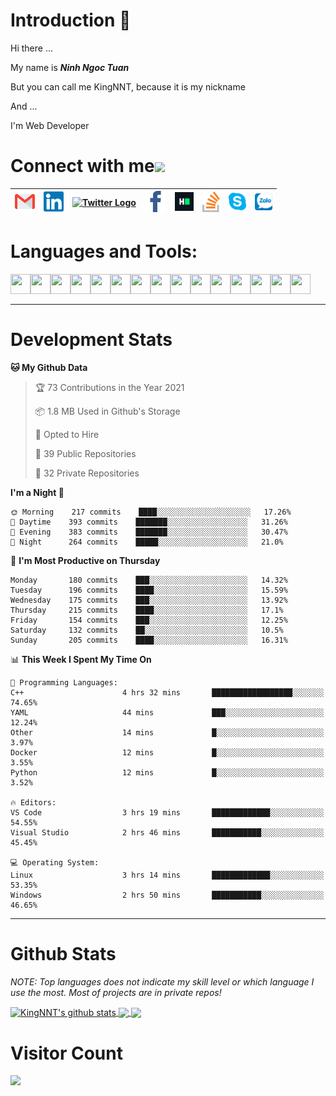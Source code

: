 # Introduction 👋
Hi there ...

My name is ***Ninh Ngoc Tuan***

But you can call me KingNNT, because it is my nickname

And ...

I'm Web Developer
# Connect with me<img src="https://github.com/TheDudeThatCode/TheDudeThatCode/blob/master/Assets/Handshake.gif" height="32px">

| [<img src="https://github.com/KingNNT/KingNNT/blob/master/Assets/Contact-Icon/Gmail.svg" alt="Gmail logo" height="32">](mailto:Dev.KingNNT@gmail.com) | [<img src="https://github.com/KingNNT/KingNNT/blob/master/Assets/Contact-Icon/Linkedin.svg" alt="Linkedin Logo" width="32">](https://in.linkedin.com/in/kingnnt) | [<img src="https://github.com/TheDudeThatCode/TheDudeThatCode/blob/master/Assets/Twitter.svg" alt="Twitter Logo" width="32">](https://twitter.com/King_NNT) | [<img src="https://github.com/KingNNT/KingNNT/blob/master/Assets/Contact-Icon/facebook.svg" alt="Facebook logo" width="34">](https://facebook.com/Kinggg.NNT) | [<img src="https://github.com/KingNNT/KingNNT/blob/master/Assets/Contact-Icon/HackerRank.svg" alt="HackerRank Logo" width="30">](https://www.hackerrank.com/Dev_KingNNT) | [<img src="https://github.com/KingNNT/KingNNT/blob/master/Assets/Contact-Icon/stackoverflow.svg" alt="Stackoverflow Logo" width="28">](https://stackoverflow.com/users/12560659/king-nnt) | [<img src="https://github.com/KingNNT/KingNNT/blob/master/Assets/Contact-Icon/skype.svg" alt="Skype Logo" width="28">](https://join.skype.com/invite/eqRpzcC8cGsf) | [<img src="https://github.com/KingNNT/KingNNT/blob/master/Assets/Contact-Icon/zalo.svg" alt="Zalo Logo" width="28">](https://zalo.me/kingnnt) | 
|:---:|:---:|:---:|:---:|:---:|:---:|:---:|:---:|

# Languages and Tools:
<img align='left' height="32" width="32" src="https://cdn.jsdelivr.net/npm/simple-icons@v3/icons/visualstudio.svg" />
<img align='left' height="32" width="32" src="https://cdn.jsdelivr.net/npm/simple-icons@v3/icons/sublimetext.svg" />
<img align='left' height="32" width="32" src="https://cdn.jsdelivr.net/npm/simple-icons@v3/icons/visualstudiocode.svg" />
<img align='left' height="32" width="32" src="https://cdn.jsdelivr.net/npm/simple-icons@v3/icons/jetbrains.svg" />

<img align='left' height="32" width="32" src="https://cdn.jsdelivr.net/npm/simple-icons@v3/icons/html5.svg" />
<img align='left' height="32" width="32" src="https://cdn.jsdelivr.net/npm/simple-icons@v3/icons/css3.svg" />
<img align='left' height="32" width="32" src="https://cdn.jsdelivr.net/npm/simple-icons@3.5.0/icons/bootstrap.svg" />

<img align='left' height="32" width="32" src="https://cdn.jsdelivr.net/npm/simple-icons@v3/icons/javascript.svg" />

<img align='left' height="32" width="32" src="https://cdn.jsdelivr.net/npm/simple-icons@v3/icons/php.svg" />
<img align='left' height="32" width="32" src="https://cdn.jsdelivr.net/npm/simple-icons@v3/icons/laravel.svg" />
<img align='left' height="32" width="32" src="https://cdn.jsdelivr.net/npm/simple-icons@3.5.0/icons/java.svg" />

<img align='left' height="32" width="32" src="https://cdn.jsdelivr.net/npm/simple-icons@v3/icons/mysql.svg" />
<img align='left' height="32" width="32" src="https://cdn.jsdelivr.net/npm/simple-icons@3.5.0/icons/microsoftsqlserver.svg" />
<img align='left' height="32" width="32" src="https://cdn.jsdelivr.net/npm/simple-icons@v3/icons/mongodb.svg" />
<img align='left' height="32" width="32" src="https://cdn.jsdelivr.net/npm/simple-icons@v3/icons/sqlite.svg" />

<br>
<br>

---

# Development Stats
<!--START_SECTION:waka-->
**🐱 My Github Data** 

> 🏆 73 Contributions in the Year 2021
 > 
> 📦 1.8 MB Used in Github's Storage 
 > 
> 💼 Opted to Hire
 > 
> 📜 39 Public Repositories 
 > 
> 🔑 32 Private Repositories  
 > 
**I'm a Night 🦉** 

```text
🌞 Morning    217 commits    ████░░░░░░░░░░░░░░░░░░░░░   17.26% 
🌆 Daytime    393 commits    ███████░░░░░░░░░░░░░░░░░░   31.26% 
🌃 Evening    383 commits    ███████░░░░░░░░░░░░░░░░░░   30.47% 
🌙 Night      264 commits    █████░░░░░░░░░░░░░░░░░░░░   21.0%

```
📅 **I'm Most Productive on Thursday** 

```text
Monday       180 commits    ███░░░░░░░░░░░░░░░░░░░░░░   14.32% 
Tuesday      196 commits    ████░░░░░░░░░░░░░░░░░░░░░   15.59% 
Wednesday    175 commits    ███░░░░░░░░░░░░░░░░░░░░░░   13.92% 
Thursday     215 commits    ████░░░░░░░░░░░░░░░░░░░░░   17.1% 
Friday       154 commits    ███░░░░░░░░░░░░░░░░░░░░░░   12.25% 
Saturday     132 commits    ██░░░░░░░░░░░░░░░░░░░░░░░   10.5% 
Sunday       205 commits    ████░░░░░░░░░░░░░░░░░░░░░   16.31%

```


📊 **This Week I Spent My Time On** 

```text
💬 Programming Languages: 
C++                      4 hrs 32 mins       ██████████████████░░░░░░░   74.65% 
YAML                     44 mins             ███░░░░░░░░░░░░░░░░░░░░░░   12.24% 
Other                    14 mins             █░░░░░░░░░░░░░░░░░░░░░░░░   3.97% 
Docker                   12 mins             █░░░░░░░░░░░░░░░░░░░░░░░░   3.55% 
Python                   12 mins             █░░░░░░░░░░░░░░░░░░░░░░░░   3.52%

🔥 Editors: 
VS Code                  3 hrs 19 mins       █████████████░░░░░░░░░░░░   54.55% 
Visual Studio            2 hrs 46 mins       ███████████░░░░░░░░░░░░░░   45.45%

💻 Operating System: 
Linux                    3 hrs 14 mins       █████████████░░░░░░░░░░░░   53.35% 
Windows                  2 hrs 50 mins       ███████████░░░░░░░░░░░░░░   46.65%

```


<!--END_SECTION:waka-->

---

# Github Stats

*NOTE: Top languages does not indicate my skill level or which language I use the most. Most of projects are in private repos!*

<a href="https://github.com/KingNNT">
  <img align="center" src="https://github-readme-stats.vercel.app/api?username=KingNNT&show_icons=true&theme=gruvbox&count_private=true" alt="KingNNT's github stats" />
</a>

<a href="https://github.com/KingNNT">
  <img align="center" src="https://github-readme-stats.vercel.app/api/top-langs/?username=KingNNT&layout=compact&theme=gruvbox&count_private=true&how_icons=true" />
</a>

<a href="https://github.com/KingNNT">
  <img align="center" src="https://github-readme-stats.vercel.app/api/pin/?username=KingNNT&repo=MS-Tools&theme=gruvbox" />
</a>

# Visitor Count
<img src="https://profile-counter.glitch.me/KingNNT/count.svg" />
